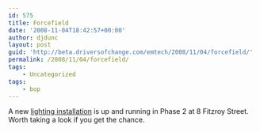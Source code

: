 ```yaml
---
id: 575
title: Forcefield
date: '2008-11-04T18:42:57+00:00'
author: djdunc
layout: post
guid: 'http://beta.driversofchange.com/emtech/2008/11/04/forcefield/'
permalink: /2008/11/04/forcefield/
tags:
    - Uncategorized
tags:
    - bop
---
```


A new [lighting installation](http://www.flickr.com/photos/pseudonomad/3000250089/) is up and running in Phase 2 at 8 Fitzroy Street. Worth taking a look if you get the chance.